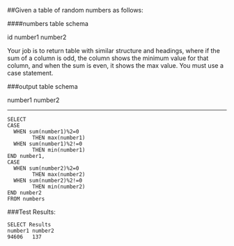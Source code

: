 ##Given a table of random numbers as follows:

####numbers table schema

id
number1
number2

Your job is to return table with similar structure and headings, where if the sum of a column is odd, the column shows the minimum value for that column, and when the sum is even, it shows the max value. You must use a case statement.

###output table schema

number1
number2

---
```
SELECT
CASE
  WHEN sum(number1)%2=0
        THEN max(number1)
  WHEN sum(number1)%2!=0
        THEN min(number1)
END number1,
CASE
  WHEN sum(number2)%2=0
        THEN max(number2)
  WHEN sum(number2)%2!=0
        THEN min(number2)
END number2
FROM numbers
```
###Test Results:
```
SELECT Results
number1	number2
94606	137
```